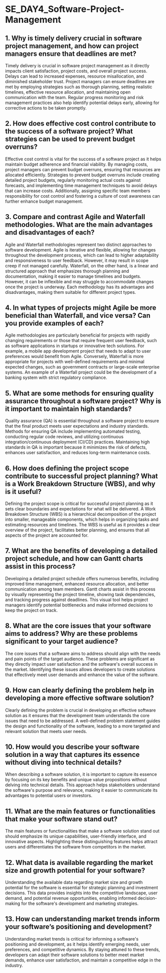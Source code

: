 # SE_DAY4_Software-Project-Management
## 1. Why is timely delivery crucial in software project management, and how can project managers ensure that deadlines are met?
Timely delivery is crucial in software project management as it directly impacts client satisfaction, project costs, and overall project success. Delays can lead to increased expenses, resource misallocation, and diminished stakeholder trust. Project managers can ensure deadlines are met by employing strategies such as thorough planning, setting realistic timelines, effective resource allocation, and maintaining open communication with the team. Regular progress monitoring and risk management practices also help identify potential delays early, allowing for corrective actions to be taken promptly.

## 2. How does effective cost control contribute to the success of a software project? What strategies can be used to prevent budget overruns?
Effective cost control is vital for the success of a software project as it helps maintain budget adherence and financial viability. By managing costs, project managers can prevent budget overruns, ensuring that resources are allocated efficiently. Strategies to prevent budget overruns include creating detailed project budgets, regularly monitoring actual costs against forecasts, and implementing time management techniques to avoid delays that can increase costs. Additionally, assigning specific team members responsibility for cost control and fostering a culture of cost awareness can further enhance budget management.

## 3. Compare and contrast Agile and Waterfall methodologies. What are the main advantages and disadvantages of each?
Agile and Waterfall methodologies represent two distinct approaches to software development. Agile is iterative and flexible, allowing for changes throughout the development process, which can lead to higher adaptability and responsiveness to user feedback. However, it may result in scope creep if not managed carefully. Waterfall, on the other hand, is a linear and structured approach that emphasizes thorough planning and documentation, making it easier to manage timelines and budgets. However, it can be inflexible and may struggle to accommodate changes once the project is underway. Each methodology has its advantages and disadvantages, making them suitable for different project types.

## 4. In what types of projects might Agile be more beneficial than Waterfall, and vice versa? Can you provide examples of each?
Agile methodologies are particularly beneficial for projects with rapidly changing requirements or those that require frequent user feedback, such as software applications in startups or innovative tech solutions. For example, a mobile app development project that needs to adapt to user preferences would benefit from Agile. Conversely, Waterfall is more appropriate for projects with well-defined requirements and minimal expected changes, such as government contracts or large-scale enterprise systems. An example of a Waterfall project could be the development of a banking system with strict regulatory compliance.

## 5. What are some methods for ensuring quality assurance throughout a software project? Why is it important to maintain high standards?
Quality assurance (QA) is essential throughout a software project to ensure that the final product meets user expectations and industry standards. Methods for ensuring QA include implementing automated testing, conducting regular code reviews, and utilizing continuous integration/continuous deployment (CI/CD) practices. Maintaining high standards in QA is important because it minimizes the risk of defects, enhances user satisfaction, and reduces long-term maintenance costs.

## 6. How does defining the project scope contribute to successful project planning? What is a Work Breakdown Structure (WBS), and why is it useful?
Defining the project scope is critical for successful project planning as it sets clear boundaries and expectations for what will be delivered. A Work Breakdown Structure (WBS) is a hierarchical decomposition of the project into smaller, manageable components, which helps in organizing tasks and estimating resources and timelines. The WBS is useful as it provides a clear overview of the project, facilitates better planning, and ensures that all aspects of the project are accounted for.

## 7. What are the benefits of developing a detailed project schedule, and how can Gantt charts assist in this process?
Developing a detailed project schedule offers numerous benefits, including improved time management, enhanced resource allocation, and better communication among team members. Gantt charts assist in this process by visually representing the project timeline, showing task dependencies, and tracking progress against deadlines. This visual tool helps project managers identify potential bottlenecks and make informed decisions to keep the project on track.

## 8. What are the core issues that your software aims to address? Why are these problems significant to your target audience?
The core issues that a software aims to address should align with the needs and pain points of the target audience. These problems are significant as they directly impact user satisfaction and the software's overall success in the market. Identifying these issues allows developers to create solutions that effectively meet user demands and enhance the value of the software.

## 9. How can clearly defining the problem help in developing a more effective software solution?
Clearly defining the problem is crucial in developing an effective software solution as it ensures that the development team understands the core issues that need to be addressed. A well-defined problem statement guides the design and functionality of the software, leading to a more targeted and relevant solution that meets user needs.

## 10. How would you describe your software solution in a way that captures its essence without diving into technical details?
When describing a software solution, it is important to capture its essence by focusing on its key benefits and unique value propositions without delving into technical details. This approach helps stakeholders understand the software's purpose and relevance, making it easier to communicate its advantages to potential users or investors.

## 11. What are the main features or functionalities that make your software stand out?
The main features or functionalities that make a software solution stand out should emphasize its unique capabilities, user-friendly interface, and innovative aspects. Highlighting these distinguishing features helps attract users and differentiates the software from competitors in the market.

## 12. What data is available regarding the market size and growth potential for your software?
Understanding the available data regarding market size and growth potential for the software is essential for strategic planning and investment decisions. This data provides insights into the competitive landscape, user demand, and potential revenue opportunities, enabling informed decision-making for the software's development and marketing strategies.

## 13. How can understanding market trends inform your software’s positioning and development?
Understanding market trends is critical for informing a software's positioning and development, as it helps identify emerging needs, user preferences, and competitive dynamics. By staying attuned to these trends, developers can adapt their software solutions to better meet market demands, enhance user satisfaction, and maintain a competitive edge in the industry.

